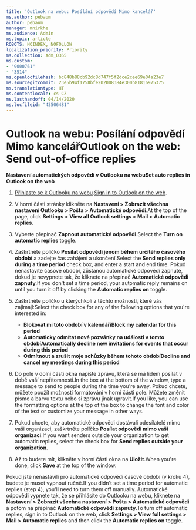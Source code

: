 ```yaml
---
title: 'Outlook na webu: Posílání odpovědí Mimo kancelář'
ms.author: pebaum
author: pebaum
manager: mnirkhe
ms.audience: Admin
ms.topic: article
ROBOTS: NOINDEX, NOFOLLOW
localization_priority: Priority
ms.collection: Adm_O365
ms.custom:
- "9000761"
- "3514"
ms.openlocfilehash: bc848b88cb92dc8d747f5f2dce2cee69e04a23e7
ms.sourcegitcommit: 23e5b94f1758bfe202008384e300b81816975375
ms.translationtype: HT
ms.contentlocale: cs-CZ
ms.lasthandoff: 04/14/2020
ms.locfileid: "43506481"
---
```

# <a name="outlook-on-the-web-send-out-of-office-replies"></a><span data-ttu-id="8257a-102">Outlook na webu: Posílání odpovědí Mimo kancelář</span><span class="sxs-lookup"><span data-stu-id="8257a-102">Outlook on the web: Send out-of-office replies</span></span>

<span data-ttu-id="8257a-103">**Nastavení automatických odpovědí v Outlooku na webu**</span><span class="sxs-lookup"><span data-stu-id="8257a-103">**Set auto replies in Outlook on the web**</span></span>

1. <span data-ttu-id="8257a-104">[Přihlaste se k Outlooku na webu](https://support.office.com/cs-CZ/article/how-to-sign-in-to-outlook-on-the-web-763fab4d-0138-4814-b450-37fc286bcb79).</span><span class="sxs-lookup"><span data-stu-id="8257a-104">[Sign in to Outlook on the web](https://support.office.com/cs-CZ/article/how-to-sign-in-to-outlook-on-the-web-763fab4d-0138-4814-b450-37fc286bcb79).</span></span>

2. <span data-ttu-id="8257a-105">V horní části stránky klikněte na **Nastavení > Zobrazit všechna nastavení Outlooku > Pošta > Automatické odpovědi**.</span><span class="sxs-lookup"><span data-stu-id="8257a-105">At the top of the page, click **Settings > View all Outlook settings > Mail > Automatic replies**.</span></span>

3. <span data-ttu-id="8257a-106">Vyberte přepínač **Zapnout automatické odpovědi**.</span><span class="sxs-lookup"><span data-stu-id="8257a-106">Select the **Turn on automatic replies** toggle.</span></span>

4. <span data-ttu-id="8257a-107">Zaškrtněte políčko **Posílat odpovědi jenom během určitého časového období** a zadejte čas zahájení a ukončení.</span><span class="sxs-lookup"><span data-stu-id="8257a-107">Select the **Send replies only during a time period** check box, and enter a start and end time.</span></span> <span data-ttu-id="8257a-108">Pokud nenastavíte časové období, zůstanou automatické odpovědi zapnuté, dokud je nevypnete tak, že kliknete na přepínač **Automatické odpovědi zapnuty**.</span><span class="sxs-lookup"><span data-stu-id="8257a-108">If you don't set a time period, your automatic reply remains on until you turn it off by clicking the **Automatic replies on** toggle.</span></span>

5. <span data-ttu-id="8257a-109">Zaškrtněte políčko u kterýchkoli z těchto možností, které vás zajímají:</span><span class="sxs-lookup"><span data-stu-id="8257a-109">Select the check box for any of the following options that you're interested in:</span></span>
    - <span data-ttu-id="8257a-110">**Blokovat mi toto období v kalendáři**</span><span class="sxs-lookup"><span data-stu-id="8257a-110">**Block my calendar for this period**</span></span>
    - <span data-ttu-id="8257a-111">**Automaticky odmítat nové pozvánky na události v tomto období**</span><span class="sxs-lookup"><span data-stu-id="8257a-111">**Automatically decline new invitations for events that occur during this period**</span></span>
    - <span data-ttu-id="8257a-112">**Odmítnout a zrušit moje schůzky během tohoto období**</span><span class="sxs-lookup"><span data-stu-id="8257a-112">**Decline and cancel my meetings during this period**</span></span>

6. <span data-ttu-id="8257a-113">Do pole v dolní části okna napište zprávu, která se má lidem posílat v době vaší nepřítomnosti.</span><span class="sxs-lookup"><span data-stu-id="8257a-113">In the box at the bottom of the window, type a message to send to people during the time you're away.</span></span> <span data-ttu-id="8257a-114">Pokud chcete, můžete použít možnosti formátování v horní části pole. Můžete změnit písmo a barvu textu nebo si zprávu jinak upravit.</span><span class="sxs-lookup"><span data-stu-id="8257a-114">If you like, you can use the formatting options at the top of the box to change the font and color of the text or customize your message in other ways.</span></span>

7. <span data-ttu-id="8257a-115">Pokud chcete, aby automatické odpovědi dostávali odesílatelé mimo vaši organizaci, zaškrtněte políčko **Posílat odpovědi mimo vaši organizaci**.</span><span class="sxs-lookup"><span data-stu-id="8257a-115">If you want senders outside your organization to get automatic replies, select the check box for **Send replies outside your organization**.</span></span>

8. <span data-ttu-id="8257a-116">Až to budete mít, klikněte v horní části okna na **Uložit**.</span><span class="sxs-lookup"><span data-stu-id="8257a-116">When you're done, click **Save** at the top of the window.</span></span>

<span data-ttu-id="8257a-117">Pokud jste nenastavili pro automatické odpovědi časové období (v kroku 4), budete je muset vypnout ručně.</span><span class="sxs-lookup"><span data-stu-id="8257a-117">If you didn't set a time period for automatic replies (step 4), you'll need to turn them off manually.</span></span> <span data-ttu-id="8257a-118">Automatické odpovědi vypnete tak, že se přihlásíte do Outlooku na webu, kliknete na **Nastavení > Zobrazit všechna nastavení > Pošta > Automatické odpovědi** a potom na přepínač **Automatické odpovědi zapnuty**.</span><span class="sxs-lookup"><span data-stu-id="8257a-118">To turn off automatic replies, sign in to Outlook on the web, click **Settings > View full settings > Mail > Automatic replies** and then click the **Automatic replies on** toggle.</span></span>
